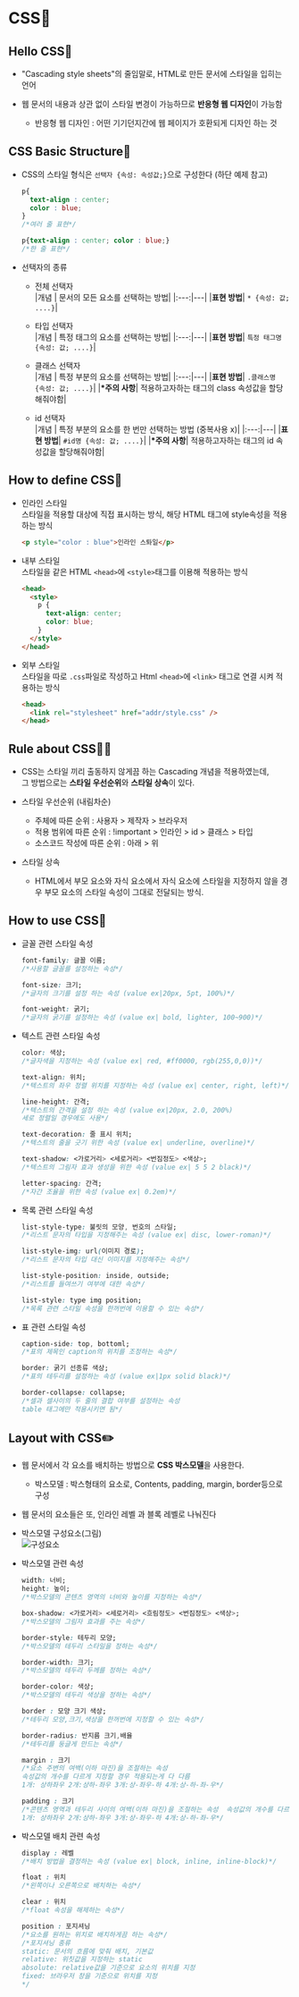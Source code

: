 # CSS📜

## Hello CSS👋

- "Cascading style sheets"의 줄임말로, HTML로 만든 문서에 스타일을 입히는 언어

- 웹 문서의 내용과 상관 없이 스타일 변경이 가능하므로 **반응형 웹 디자인**이 가능함

  - 반응형 웹 디자인 : 어떤 기기던지간에 웹 페이지가 호환되게 디자인 하는 것<br>

## CSS Basic Structure🧱

- CSS의 스타일 형식은 `선택자 {속성: 속성값;}`으로 구성한다 (하단 예제 참고)

  ```CSS
  p{
    text-align : center;
    color : blue;
  }
  /*여러 줄 표현*/

  p{text-align : center; color : blue;}
  /*한 줄 표현*/
  ```

- 선택자의 종류

  - 전체 선택자 <br>
    |개념 | 문서의 모든 요소를 선택하는 방법|
    |:---:|---|
    |**표현 방법**| `* {속성: 값; ....}`|

  - 타입 선택자<br>
    |개념 | 특정 태그의 요소를 선택하는 방법|
    |:---:|---|
    |**표현 방법**| `특정 태그명 {속성: 값; ....}`|

  - 클래스 선택자<br>
    |개념 | 특정 부분의 요소를 선택하는 방법|
    |:---:|---|
    |**표현 방법**| `.클래스명 {속성: 값; ....}`|
    |**\*주의 사항**| 적용하고자하는 태그의 class 속성값을 할당해줘야함|

  - id 선택자<br>
    |개념 | 특정 부분의 요소를 한 번만 선택하는 방법 (중복사용 x)|
    |:---:|---|
    |**표현 방법**| `#id명 {속성: 값; ....}`|
    |**\*주의 사항**| 적용하고자하는 태그의 id 속성값을 할당해줘야함|

## How to define CSS📝

- 인라인 스타일<br>
  스타일을 적용할 대상에 직접 표시하는 방식, 해당 HTML 태그에 style속성을 적용하는 방식<br>

  ```html
  <p style="color : blue">인라인 스톼일</p>
  ```

- 내부 스타일<br>
  스타일을 같은 HTML `<head>`에 `<style>`태그를 이용해 적용하는 방식

  ```html
  <head>
    <style>
      p {
        text-align: center;
        color: blue;
      }
    </style>
  </head>
  ```

- 외부 스타일<br>
  스타일을 따로 `.css`파일로 작성하고 Html `<head>`에 `<link>` 태그로 연결 시켜 적용하는 방식

  ```html
  <head>
    <link rel="stylesheet" href="addr/style.css" />
  </head>
  ```

## Rule about CSS👨‍💻

- CSS는 스타일 끼리 출동하지 않게끔 하는 Cascading 개념을 적용하였는데,<br>그 방법으로는 **스타일 우선순위**와 **스타일 상속**이 있다.

- 스타일 우선순위 (내림차순)

  - 주체에 따른 순위 : 사용자 > 제작자 > 브라우저
  - 적용 범위에 따른 순위 : !important > 인라인 > id > 클래스 > 타입
  - 소스코드 작성에 따른 순위 : 아래 > 위

- 스타일 상속
  - HTML에서 부모 요소와 자식 요소에서 자식 요소에 스타일을 지정하지 않을 경우 부모 요소의 스타일 속성이 그대로 전달되는 방식.

## How to use CSS📕

- 글꼴 관련 스타일 속성

  ```css
  font-family: 글꼴 이름;
  /*사용할 글꼴를 설정하는 속성*/

  font-size: 크기;
  /*글자의 크기를 설정 하는 속성 (value ex|20px, 5pt, 100%)*/

  font-weight: 굵기;
  /*글자의 굵기를 설정하는 속성 (value ex| bold, lighter, 100~900)*/
  ```

- 텍스트 관련 스타일 속성

  ```css
  color: 색상;
  /*글자색을 지정하는 속성 (value ex| red, #ff0000, rgb(255,0,0))*/

  text-align: 위치;
  /*텍스트의 좌우 정렬 위치를 지정하는 속성 (value ex| center, right, left)*/

  line-height: 간격;
  /*텍스트의 간격을 설정 하는 속성 (value ex|20px, 2.0, 200%)
  세로 정렬일 경우에도 사용*/

  text-decoration: 줄 표시 위치;
  /*텍스트의 줄을 긋기 위한 속성 (value ex| underline, overline)*/

  text-shadow: <가로거리> <세로거리> <번짐정도> <색상>;
  /*텍스트의 그림자 효과 생성을 위한 속성 (value ex| 5 5 2 black)*/

  letter-spacing: 간격;
  /*자간 조율을 위한 속성 (value ex| 0.2em)*/
  ```

- 목록 관련 스타일 속성

  ```css
  list-style-type: 불릿의 모양, 번호의 스타일;
  /*리스트 문자의 타입을 지정해주는 속성 (value ex| disc, lower-roman)*/

  list-style-img: url(이미지 경로);
  /*리스트 문자의 타입 대신 이미지를 지정해주는 속성*/

  list-style-position: inside, outside;
  /*리스트를 들여쓰기 여부에 대한 속성*/

  list-style: type img position;
  /*목록 관련 스타일 속성을 한꺼번에 이용할 수 있는 속성*/
  ```

- 표 관련 스타일 속성

  ```css
  caption-side: top, bottoml;
  /*표의 제목인 caption의 위치를 조정하는 속성*/

  border: 굵기 선종류 색상;
  /*표의 테두리를 설정하는 속성 (value ex|1px solid black)*/

  border-collapse: collapse;
  /*셀과 셀사이의 두 줄의 결합 여부를 설정하는 속성
  table 태그에만 적용시키면 됨*/
  ```

## Layout with CSS✏️

- 웹 문서에서 각 요소를 배치하는 방법으로 **CSS 박스모델**을 사용한다.
  - 박스모델 : 박스형태의 요소로, Contents, padding, margin, border등으로 구성
- 웹 문서의 요소들은 또, 인라인 레벨 과 블록 레벨로 나눠진다

- 박스모델 구성요소(그림)<br>
  ![구성요소](img\boxmodel_component.png)

- 박스모델 관련 속성

  ```css
  width: 너비;
  height: 높이;
  /*박스모델의 콘텐츠 영역의 너비와 높이를 지정하는 속성*/

  box-shadow: <가로거리> <세로거리> <흐림정도> <번짐정도> <색상>;
  /*박스모델의 그림자 효과를 주는 속성*/

  border-style: 테두리 모양;
  /*박스모델의 테두리 스타일을 정하는 속성*/

  border-width: 크기;
  /*박스모델의 테두리 두께를 정하는 속성*/

  border-color: 색상;
  /*박스모델의 테두리 색상을 정하는 속성*/

  border : 모양 크기 색상;
  /*테두리 모양,크기,색상을 한꺼번에 지정할 수 있는 속성*/

  border-radius: 반지름 크기,배율
  /*테두리를 둥글게 만드는 속성*/

  margin : 크기
  /*요소 주변의 여백(이하 마진)을 조절하는 속성
  속성값의 개수를 다르게 지정할 경우 적용되는게 다 다름
  1개: 상하좌우 2개:상하-좌우 3개:상-좌우-하 4개:상-하-좌-우*/

  padding : 크기
  /*콘텐츠 영역과 테두리 사이의 여백(이하 마진)을 조절하는 속성  속성값의 개수를 다르게 지정할 경우 적용되는게 다 다름
  1개: 상하좌우 2개:상하-좌우 3개:상-좌우-하 4개:상-하-좌-우*/
  ```

- 박스모델 배치 관련 속성

  ```css
  display : 레벨
  /*배치 방법을 결정하는 속성 (value ex| block, inline, inline-block)*/

  float : 위치
  /*왼쪽이나 오른쪽으로 배치하는 속성*/

  clear : 위치
  /*float 속성을 해제하는 속성*/

  position : 포지셔닝
  /*요소를 원하는 위치로 배치하게끔 하는 속성*/
  /*포지셔닝 종류
  static: 문서의 흐름에 맞춰 배치, 기본값
  relative: 위칫값을 지정하는 static
  absolute: relative값을 기준으로 요소의 위치를 지정
  fixed: 브라우저 창을 기준으로 위치를 지정
  */
  ```
